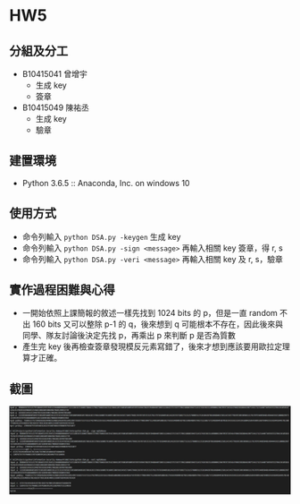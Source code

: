 # HW5

## 分組及分工

- B10415041 曾增宇
  - 生成 key
  - 簽章
- B10415049 陳祐丞
  - 生成 key
  - 驗章

## 建置環境

- Python 3.6.5 :: Anaconda, Inc. on windows 10

## 使用方式

- 命令列輸入 `python DSA.py -keygen` 生成 key
- 命令列輸入 `python DSA.py -sign <message>` 再輸入相關 key 簽章，得 r, s
- 命令列輸入 `python DSA.py -veri <message>` 再輸入相關 key 及 r, s，驗章

## 實作過程困難與心得

- 一開始依照上課簡報的敘述一樣先找到 1024 bits 的 p，但是一直 random 不出 160 bits 又可以整除 p-1 的 q，後來想到 q 可能根本不存在，因此後來與同學、隊友討論後決定先找 p，再乘出 p 來判斷 p 是否為質數
- 產生完 key 後再檢查簽章發現模反元素寫錯了，後來才想到應該要用歐拉定理算才正確。

## 截圖

![result](./Result.png)
